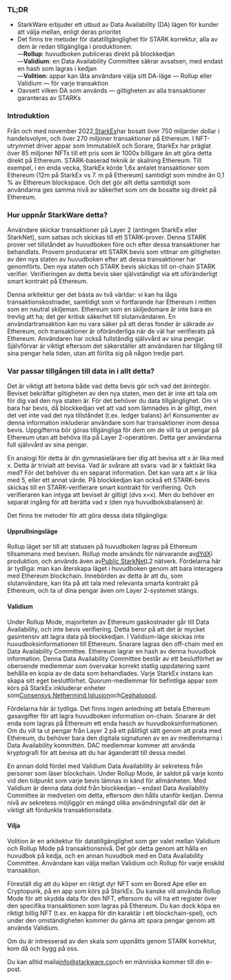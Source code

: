### TL;DR

* StarkWare erbjuder ett utbud av Data Availability (DA) lägen för kunder att välja mellan, enligt deras prioritet
* Det finns tre metoder för datatillgänglighet för STARK korrektur, alla av dem är redan tillgängliga i produktionen:\
  —**Rollup**: huvudboken publiceras direkt på blockkedjan\
  —**Validium**: en Data Availability Committee säkrar avsatsen, med endast en hash som lagras i kedjan\
  —**Volition**: appar kan låta användare välja sitt DA-läge — Rollup eller Validium — för varje transaktion
* Oavsett vilken DA som används — giltigheten av alla transaktioner garanteras av STARKs

### Introduktion

Från och med november 2022,[StarkEx](https://starkware.co/starkex/)har bosatt över 750 miljarder dollar i handelsvolym, och över 270 miljoner transaktioner på Ethereum. I NFT-utrymmet driver appar som ImmutableX och Sorare, StarkEx har präglat över 85 miljoner NFTs till ett pris som är 1000x billigare än att göra detta direkt på Ethereum. STARK-baserad teknik är skalning Ethereum. Till exempel, i en enda vecka, StarkEx körde 1,6x antalet transaktioner som Ethereum (12m på StarkEx vs 7. m på Ethereum) samtidigt som mindre än 0,1 % av Ethereum blockspace. Och det gör allt detta samtidigt som användarna ges samma nivå av säkerhet som om de bosatte sig direkt på Ethereum.

### Hur uppnår StarkWare detta?

Användare skickar transaktioner på Layer 2 (antingen StarkEx eller StarkNet), som satsas och skickas till ett STARK-prover. Denna STARK prover vet tillståndet av huvudboken före och efter dessa transaktioner har behandlats. Provern producerar ett STARK bevis som vittnar om giltigheten av den nya staten av huvudboken efter att dessa transaktioner har genomförts. Den nya staten och STARK bevis skickas till on-chain STARK verifier. Verifieringen av detta bevis sker självständigt via ett oföränderligt smart kontrakt på Ethereum.

Denna arkitektur ger det bästa av två världar: vi kan ha låga transaktionskostnader, samtidigt som vi fortfarande har Ethereum i mitten som en neutral skiljeman. Ethereum som en skiljedomare är inte bara en trevlig att ha; det ger kritisk säkerhet till slutanvändaren. En användartransaktion kan nu vara säker på att deras fonder är säkrade av Ethereum, och transaktioner är oföränderliga när de väl har verifierats på Ethereum. Användaren har också fullständig självvård av sina pengar. Självförvar är viktigt eftersom det säkerställer att användaren har tillgång till sina pengar hela tiden, utan att förlita sig på någon tredje part.

### Var passar tillgången till data in i allt detta?

Det är viktigt att betona både vad detta bevis gör och vad det är*inte*gör. Beviset bekräftar giltigheten av den nya staten, men det är inte att tala om för dig vad den nya staten är. För det behöver du data tillgänglighet. Om vi bara har bevis, då blockkedjan vet att vad som lämnades in är giltigt, men det vet inte vad det nya tillståndet (t.ex. ledger balans) är! Konsumenter av denna information inkluderar användare som har transaktioner inom dessa bevis. Uppgifterna bör göras tillgängliga för dem om de vill ta ut pengar på Ethereum utan att behöva lita på Layer 2-operatören. Detta ger användarna full självvård av sina pengar.

En analogi för detta är din gymnasielärare ber dig att bevisa att x är lika med x. Detta är trivialt att bevisa. Vad är svårare att svara: vad är x faktiskt lika med? För det behöver du en separat information. Det kan vara att x är lika med 5, eller ett annat värde. På blockkedjan kan också ett STARK-bevis skickas till en STARK-verifierare smart kontrakt för verifiering. Och verifieraren kan intyga att beviset är giltigt (dvs x=x). Men du behöver en separat ingång för att berätta vad x (den nya huvudboksbalansen) är.

Det finns tre metoder för att göra dessa data tillgängliga:

#### Upprullningsläge

Rollup läget ser till att statusen på huvudboken lagras på Ethereum tillsammans med bevisen. Rollup mode används för närvarande av[dYdX](https://dydx.exchange/)i produktion, och används även av[Public StarkNet](http://starknet.io/)L2 nätverk. Fördelarna här är tydliga: man kan återskapa läget i huvudboken genom att bara interagera med Ethereum blockchain. Innebörden av detta är att du, som slutanvändare, kan lita på att tala med relevanta smarta kontrakt på Ethereum, och ta ut dina pengar även om Layer 2-systemet stängs.

#### Validium

Under Rollup Mode, majoriteten av Ethereum gaskostnader går till Data Availability, och inte bevis verifiering. Detta beror på att det är mycket gasintensiv att lagra data på blockkedjan. I Validium-läge skickas inte huvudboksinformationen till Ethereum. Snarare lagras den off-chain med en Data Availability Committee. Ethereum lagrar en hash av denna huvudbok information. Denna Data Availability Committee består av ett beslutförhet av oberoende medlemmar som övervakar korrekt statlig uppdatering samt behålla en kopia av de data som behandlades. Varje StarkEx instans kan skapa sitt eget beslutförhet. Quorum-medlemmar för befintliga appar som körs på StarkEx inkluderar enheter som[Consensys](https://consensys.net/),[Nethermind](https://nethermind.io/),[Iqlusion](https://iqlusion.io/)och[Cephalopod](https://cephalopod.equipment/).

Fördelarna här är tydliga. Det finns ingen anledning att betala Ethereum gasavgifter för att lagra huvudboken information on-chain. Snarare är det enda som lagras på Ethereum ett enda hasch av huvudboksinformationen. Om du vill ta ut pengar från Layer 2 på ett pålitligt sätt genom att prata med Ethereum, du behöver bara den digitala signaturen av en av medlemmarna i Data Availability kommittén. DAC medlemmar kommer att använda kryptografi för att bevisa att du har äganderätt till dessa medel.

En annan dold fördel med Validium Data Availability är sekretess från personer som läser blockchain. Under Rollup Mode, är saldot på varje konto vid den tidpunkt som varje bevis lämnas in känd för allmänheten. Med Validium är denna data dold från blockkedjan – endast Data Availability Committee är medveten om detta, eftersom den hålls utanför kedjan. Denna nivå av sekretess möjliggör en mängd olika användningsfall där det är viktigt att fördunkla transaktionsdata.

#### Vilja

Volition är en arkitektur för datatillgänglighet som ger valet mellan Validium och Rollup Mode på transaktionsnivå. Det gör detta genom att hålla en huvudbok på kedja, och en annan huvudbok med en Data Availability Committee. Användare kan välja mellan Validium och Rollup för varje enskild transaktion.

Föreställ dig att du köper en riktigt dyr NFT som en Bored Ape eller en Cryptopunk, på en app som körs på StarkEx. Du kanske vill använda Rollup Mode för att skydda data för den NFT, eftersom du vill ha ett register över den specifika transaktionen som lagras på Ethereum. Du kan dock köpa en riktigt billig NFT (t.ex. en kappa för din karaktär i ett blockchain-spel), och under den omständigheten kommer du gärna att spara pengar genom att använda Validium.

Om du är intresserad av den skala som uppnåtts genom STARK korrektur, kom då och bygg på oss.



Du kan alltid maila[info@starkware.co](mailto:info@starkware.co)och en människa kommer till din e-post.